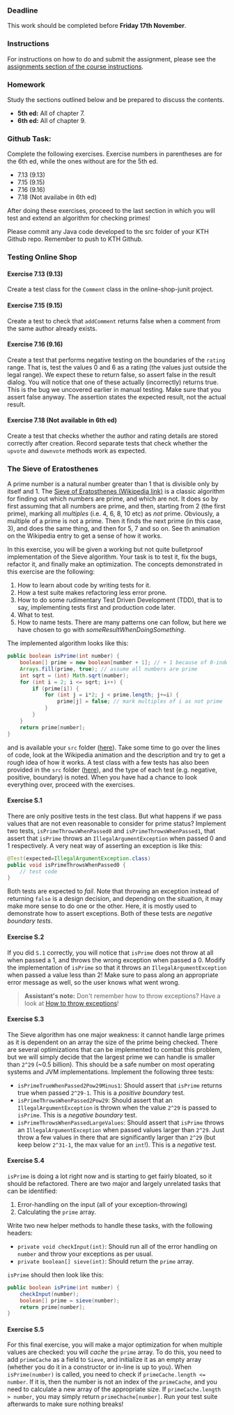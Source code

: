 ### Deadline
This work should be completed before **Friday 17th November**.

### Instructions
For instructions on how to do and submit the assignment, please see the
[assignments section of the course instructions](https://gits-15.sys.kth.se/inda-17/course-instructions#assignments).

### Homework
Study the sections outlined below and be prepared to discuss the contents.

* **5th ed:** All of chapter 7.
* **6th ed:** All of chapter 9.

### Github Task:
Complete the following exercises. Exercise numbers in parentheses
are for the 6th ed, while the ones without are for the 5th ed.


- 7.13 (9.13)
- 7.15 (9.15)
- 7.16 (9.16)
- 7.18 (Not availabe in 6th ed)

After doing these exercises, proceed to the last section in which you will
test and extend an algorithm for checking primes!

Please commit any Java code developed to the src folder of your KTH Github
repo. Remember to push to KTH Github.

### Testing Online Shop

#### Exercise 7.13 (9.13)
Create a test class for the `Comment` class in the online-shop-junit project.

#### Exercise 7.15 (9.15)
Create a test to check that `addComment` returns false when a comment from the
same author already exists.

#### Exercise 7.16 (9.16)
Create a test that performs negative testing on the boundaries of the `rating`
range. That is, test the values 0 and 6 as a rating (the values just outside
the legal range). We expect these to return false, so assert false in the
result dialog. You will notice that one of these actually (incorrectly) returns
true. This is the bug we uncovered earlier in manual testing. Make sure that
you assert false anyway. The assertion states the expected result, not the
actual result.

#### Exercise 7.18 (Not available in 6th ed)
Create a test that checks whether the author and rating details are stored
correctly after creation. Record separate tests that check whether the `upvote`
and `downvote` methods work as expected.

### The Sieve of Eratosthenes
A prime number is a natural number greater than 1 that is divisible only by
itself and 1. The 
[Sieve of Eratosthenes (Wikipedia link)](https://en.wikipedia.org/wiki/Sieve_of_Eratosthenes)
is a classic algorithm for finding out which numbers are prime, and which are
not. It does so by first assuming that all numbers are prime, and then,
starting from 2 (the first prime), marking all _multiples_ (i.e. 4, 6, 8, 10
etc) as _not_ prime. Obviously, a multiple of a prime is not a prime. Then it
finds the next prime (in this case, 3), and does the same thing, and then for
5, 7 and so on. See th animation on the Wikipedia entry to get a sense of how
it works.

In this exercise, you will be given a working but not quite bulletproof
implementation of the Sieve algorithm. Your task is to test it, fix the bugs,
refactor it, and finally make an optimization. The concepts demonstrated in
this exercise are the following:

1. How to learn about code by writing tests for it.
2. How a test suite makes refactoring less error prone.
3. How to do some rudimentary Test Driven Development (TDD), that is to say,
implementing tests first and production code later.
4. What to test.
5. How to name tests. There are many patterns one can follow, but here we have
chosen to go with _someResultWhenDoingSomething_.

The implemented algorithm looks like this:
```java
public boolean isPrime(int number) {
    boolean[] prime = new boolean[number + 1]; // + 1 because of 0-indexing
    Arrays.fill(prime, true); // assume all numbers are prime
    int sqrt = (int) Math.sqrt(number);
    for (int i = 2; i <= sqrt; i++) {
        if (prime[i]) {
            for (int j = i*2; j < prime.length; j+=i) {
                prime[j] = false; // mark multiples of i as not prime
            }
        }
    }
    return prime[number];
}
```
and is available your `src` folder ([here](src/Sieve.java)). Take some time to
go over the lines of code, look at the Wikipedia animation and the description
and try to get a rough idea of how it works. A test class with a few tests has
also been provided in the `src` folder ([here](src/SieveTest.java)), and the
type of each test (e.g. negative, positive, boundary) is noted. When you have
had a chance to look everything over, proceed with the exercises.

#### Exercise S.1
There are only positive tests in the test class. But what happens if we pass
values that are not even reasonable to consider for prime status? Implement
two tests, `isPrimeThrowsWhenPassed0` and `isPrimeThrowsWhenPassed1`, that
assert that `isPrime` throws an `IllegalArgumentException` when passed
0 and 1 respectively. A very neat way of asserting an exception is like this:

```java
@Test(expected=IllegalArgumentException.class)
public void isPrimeThrowsWhenPassed0 {
    // test code
}
```
Both tests are expected to _fail_.  Note that throwing an exception instead of
returning `false` is a design decision, and depending on the situation, it may
make more sense to do one or the other.  Here, it is mostly used to demonstrate
how to assert exceptions. Both of these tests are _negative boundary tests_.

#### Exercise S.2
If you did `S.1` correctly, you will notice that `isPrime` does not throw at all
when passed a 1, and throws the wrong exception when passed a 0. Modify the
implementation of `isPrime` so that it throws an `IllegalArgumentException` when
passed a value less than 2! Make sure to pass along an appropriate error
message as well, so the user knows what went wrong.

> **Assistant's note:** Don't remember how to throw exceptions? Have a look at
> [How to throw exceptions](https://docs.oracle.com/javase/tutorial/essential/exceptions/throwing.html)!

#### Exercise S.3
The Sieve algorithm has one major weakness: it cannot handle large primes as it
is dependent on an array the size of the prime being checked. There are several
optimizations that can be implemented to combat this problem, but we will
simply decide that the largest prime we can handle is smaller than `2^29` (~0.5
billion).  This should be a safe number on most operating systems and JVM
implementations.  Implement the following three tests:

* `isPrimeTrueWhenPassed2Pow29Minus1`: Should assert that `isPrime` returns
  true when passed `2^29-1`. This is a _positive boundary_ test.
* `isPrimeThrowsWhenPassed2Pow29`: Should assert that an
  `IllegalArgumentException` is thrown when the value `2^29` is passed to
  `isPrime`. This is a _negative boundary_ test.
* `isPrimeThrowsWhenPassedLargeValues`: Should assert that `isPrime` throws an
  `IllegalArgumentException` when passed values larger than `2^29`. Just throw
  a few values in there that are significantly larger than `2^29` (but keep
  below `2^31-1`, the max value for an `int`!). This is a _negative_ test.

#### Exercise S.4
`isPrime` is doing a lot right now and is starting to get fairly bloated, so it
should be refactored. There are two major and largely unrelated tasks that can
be identified:

1. Error-handling on the input (all of your exception-throwing)
2. Calculating the `prime` array.

Write two new helper methods to handle these tasks, with the following headers:

* `private void checkInput(int)`: Should run all of the error handling on `number`
and throw your exceptions as per usual.
* `private boolean[] sieve(int)`: Should return the `prime` array.

`isPrime` should then look like this:

```java
public boolean isPrime(int number) {
    checkInput(number);
    boolean[] prime = sieve(number);
    return prime[number];
}
```

#### Exercise S.5
For this final exercise, you will make a major optimization for when multiple
values are checked: you will _cache_ the `prime` array. To do this, you need to
add `primeCache` as a field to `Sieve`, and initialize it as an empty array
(whether you do it in a constructor or in-line is up to you).
When `isPrime(number)` is called, you need to check if `primeCache.length <= number`.
If it is, then the number is not an index of the `primeCache`, and you need to
calculate a new array of the appropriate size. If `primeCache.length > number`, 
you may simply return `primeChache[number]`. Run your test suite afterwards
to make sure nothing breaks!
